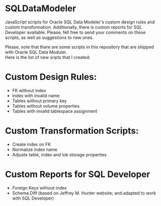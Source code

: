 # SQLDataModeler
JavaScript scripts for Oracle SQL Data Modeler's custom design rules and custom transformation. Additionally, there is custom reports for SQL Developer available.
Please, fell free to send your comments on these scripts, as well as suggestions to new ones.

Please, note that thare are some scripts in this repository that are shipped with Oracle SQL Data Moduler.</br> 
Here is the list of new sripts that I created:
# Custom Design Rules:
- FK without index
- Index with invalid name
- Tables without primary key
- Tables without volume properties
- Tables with invalid tablespace assignment

# Custom Transformation Scripts:
- Create index on FK
- Normalize index name
- Adjuste table, index and lob storage properties

# Custom Reports for SQL Developer
- Foreign Keys without index
- Schema Diff (based on Jeffrey M. Hunter website; and adapted to work with SQL Developer)
